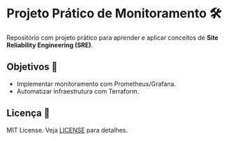 # Projeto Prático de Monitoramento 🛠️

Repositório com projeto prático para aprender e aplicar conceitos de **Site Reliability Engineering (SRE)**.

## Objetivos 🎯

- Implementar monitoramento com Prometheus/Grafana.
- Automatizar infraestrutura com Terraform.

## Licença 📄
MIT License. Veja [LICENSE](LICENSE) para detalhes.
